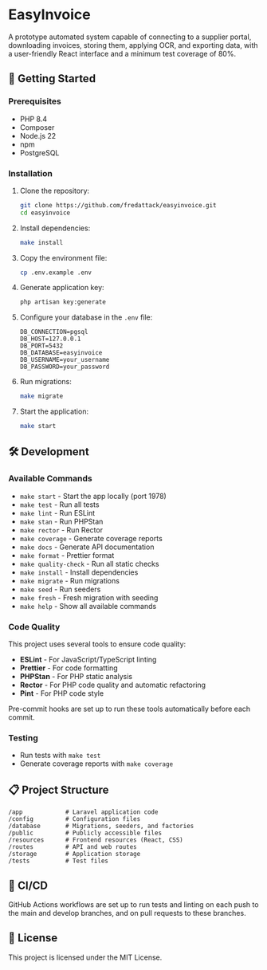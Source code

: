 # EasyInvoice

A prototype automated system capable of connecting to a supplier portal, downloading invoices, storing them, applying OCR, and exporting data, with a user-friendly React interface and a minimum test coverage of 80%.

## 🚀 Getting Started

### Prerequisites

- PHP 8.4
- Composer
- Node.js 22
- npm
- PostgreSQL

### Installation

1. Clone the repository:
   ```bash
   git clone https://github.com/fredattack/easyinvoice.git
   cd easyinvoice
   ```

2. Install dependencies:
   ```bash
   make install
   ```

3. Copy the environment file:
   ```bash
   cp .env.example .env
   ```

4. Generate application key:
   ```bash
   php artisan key:generate
   ```

5. Configure your database in the `.env` file:
   ```
   DB_CONNECTION=pgsql
   DB_HOST=127.0.0.1
   DB_PORT=5432
   DB_DATABASE=easyinvoice
   DB_USERNAME=your_username
   DB_PASSWORD=your_password
   ```

6. Run migrations:
   ```bash
   make migrate
   ```

7. Start the application:
   ```bash
   make start
   ```

## 🛠️ Development

### Available Commands

- `make start` - Start the app locally (port 1978)
- `make test` - Run all tests
- `make lint` - Run ESLint
- `make stan` - Run PHPStan
- `make rector` - Run Rector
- `make coverage` - Generate coverage reports
- `make docs` - Generate API documentation
- `make format` - Prettier format
- `make quality-check` - Run all static checks
- `make install` - Install dependencies
- `make migrate` - Run migrations
- `make seed` - Run seeders
- `make fresh` - Fresh migration with seeding
- `make help` - Show all available commands

### Code Quality

This project uses several tools to ensure code quality:

- **ESLint** - For JavaScript/TypeScript linting
- **Prettier** - For code formatting
- **PHPStan** - For PHP static analysis
- **Rector** - For PHP code quality and automatic refactoring
- **Pint** - For PHP code style

Pre-commit hooks are set up to run these tools automatically before each commit.

### Testing

- Run tests with `make test`
- Generate coverage reports with `make coverage`

## 📋 Project Structure

```
/app            # Laravel application code
/config         # Configuration files
/database       # Migrations, seeders, and factories
/public         # Publicly accessible files
/resources      # Frontend resources (React, CSS)
/routes         # API and web routes
/storage        # Application storage
/tests          # Test files
```

## 🧪 CI/CD

GitHub Actions workflows are set up to run tests and linting on each push to the main and develop branches, and on pull requests to these branches.

## 📝 License

This project is licensed under the MIT License.
